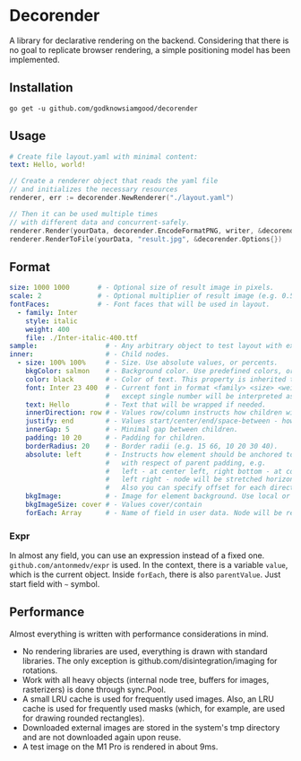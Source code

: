 # Decorender

A library for declarative rendering on the backend. Considering that there is no goal to replicate browser rendering, a simple positioning model has been implemented.


## Installation

    go get -u github.com/godknowsiamgood/decorender

## Usage

```yaml
# Create file layout.yaml with minimal content:
text: Hello, world!
```

```go
// Create a renderer object that reads the yaml file 
// and initializes the necessary resources
renderer, err := decorender.NewRenderer("./layout.yaml")

// Then it can be used multiple times 
// with different data and concurrent-safely.
renderer.Render(yourData, decorender.EncodeFormatPNG, writer, &decorender.Options{})
renderer.RenderToFile(yourData, "result.jpg", &decorender.Options{})
```

## Format

```yaml
size: 1000 1000       # - Optional size of result image in pixels.
scale: 2              # - Optional multiplier of result image (e.g. 0.5, 1.5, 10).
fontFaces:            # - Font faces that will be used in layout.
  - family: Inter
    style: italic
    weight: 400
    file: ./Inter-italic-400.ttf
sample:                 # - Any arbitrary object to test layout with expr templates.
inner:                  # - Child nodes.
  - size: 100% 100%     # - Size. Use absolute values, or percents.
    bkgColor: salmon    # - Background color. Use predefined colors, or 0xaabbcc, 0xaabbccff.
    color: black        # - Color of text. This property is inherited to all children.
    font: Inter 23 400  # - Current font in format <family> <size> <weight>. Every part is optional,
                        #   except single number will be interpreted as size.
    text: Hello         # - Text that will be wrapped if needed.
    innerDirection: row # - Values row/column instructs how children will be located.
    justify: end        # - Values start/center/end/space-between - how children will be positioned.
    innerGap: 5         # - Minimal gap between children.
    padding: 10 20      # - Padding for children.
    borderRadius: 20    # - Border radii (e.g. 15 66, 10 20 30 40).
    absolute: left      # - Instructs how element should be anchored to parent at desired position
                        #   with respect of parent padding, e.g.
                        #   left - at center left, right bottom - at corner,
                        #   left right - node will be stretched horizontally.
                        #   Also you can specify offset for each direction, e.g. left/-10 top/55.
    bkgImage:           # - Image for element background. Use local or external file starting with https://...
    bkgImageSize: cover # - Values cover/contain
    forEach: Array      # - Name of field in user data. Node will be replicated accordingly.
```

### Expr
In almost any field, you can use an expression instead of a fixed one. `github.com/antonmedv/expr` is used. In the context, there is a variable `value`, which is the current object. Inside `forEach`, there is also `parentValue`. Just start field with `~` symbol.

## Performance

Almost everything is written with performance considerations in mind.
 * No rendering libraries are used, everything is drawn with standard libraries. The only exception is github.com/disintegration/imaging for rotations.
 * Work with all heavy objects (internal node tree, buffers for images, rasterizers) is done through sync.Pool.
 * A small LRU cache is used for frequently used images. Also, an LRU cache is used for frequently used masks (which, for example, are used for drawing rounded rectangles).
 * Downloaded external images are stored in the system's tmp directory and are not downloaded again upon reuse.
 * A test image on the M1 Pro is rendered in about 9ms.
